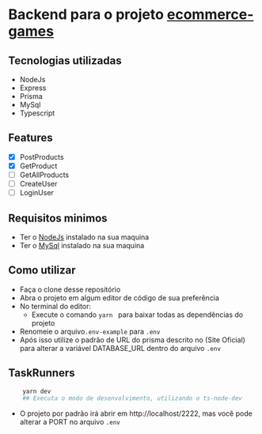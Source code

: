 # Backend para o projeto [ecommerce-games](https://github.com/Vinicius377/ecommerce-games)

## Tecnologias utilizadas

- NodeJs
- Express
- Prisma
- MySql
- Typescript

## Features

- [x] PostProducts
- [x] GetProduct
- [ ] GetAllProducts
- [ ] CreateUser
- [ ] LoginUser

## Requisitos minimos

- Ter o [NodeJs](nodejs.org) instalado na sua maquina
- Ter o [MySql](https://www.mysql.com/downloads/) instalado na sua maquina

## Como utilizar

- Faça o clone desse repositório
- Abra o projeto em algum editor de código de sua preferência
- No terminal do editor:
  - Execute o comando `yarn ` para baixar todas as dependências do projeto
- Renomeie o arquivo`.env-example` para `.env`
- Após isso utilize o padrão de URL do prisma descrito no (Site Oficial) para alterar a variável DATABASE_URL dentro do arquivo `.env`

## TaskRunners

```bash
    yarn dev
    ## Executa o modo de desenvolvimento, utilizando o ts-node-dev

```

- O projeto por padrão irá abrir em http://localhost/2222, mas você pode alterar a PORT no arquivo `.env`

